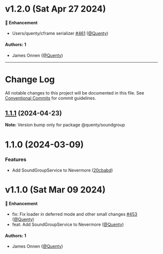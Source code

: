 # v1.2.0 (Sat Apr 27 2024)

#### 🚀 Enhancement

- Users/quenty/cframe serializer [#461](https://github.com/Quenty/NevermoreEngine/pull/461) ([@Quenty](https://github.com/Quenty))

#### Authors: 1

- James Onnen ([@Quenty](https://github.com/Quenty))

---

# Change Log

All notable changes to this project will be documented in this file.
See [Conventional Commits](https://conventionalcommits.org) for commit guidelines.

## [1.1.1](https://github.com/Quenty/NevermoreEngine/compare/@quenty/soundgroup@1.1.0...@quenty/soundgroup@1.1.1) (2024-04-23)

**Note:** Version bump only for package @quenty/soundgroup





# 1.1.0 (2024-03-09)


### Features

* Add SoundGroupService to Nevermore ([20cbabd](https://github.com/Quenty/NevermoreEngine/commit/20cbabd6156f781f1fdf6cac255c9a2d33275adc))





# v1.1.0 (Sat Mar 09 2024)

#### 🚀 Enhancement

- fix: Fix loader in deferred mode and other small changes [#453](https://github.com/Quenty/NevermoreEngine/pull/453) ([@Quenty](https://github.com/Quenty))
- feat: Add SoundGroupService to Nevermore ([@Quenty](https://github.com/Quenty))

#### Authors: 1

- James Onnen ([@Quenty](https://github.com/Quenty))

